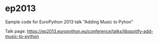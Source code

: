 ep2013
======

Sample code for EuroPython 2013 talk "Adding Music to Pyhon"

Talk page: https://ep2013.europython.eu/conference/talks/libspotify-add-music-to-python

